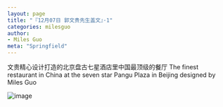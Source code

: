 ```yaml
---
layout: page
title: "『12月07日 郭文贵先生盖文』·1"
categories: milesguo
author:
- Miles Guo
meta: "Springfield"
---
```


文贵精心设计打造的北京盘古七星酒店里中国最顶级的餐厅 The finest restaurant in China at the seven star Pangu Plaza in Beijing designed by Miles Guo

![image](../../../../image/milesguo/2020_12_07_Miles_Guo_Getter_1_1.png)
